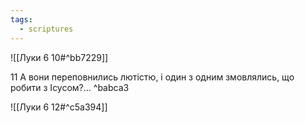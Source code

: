 ```yaml
---
tags:
  - scriptures
---
```


![[Луки 6 10#^bb7229]]

11 А вони переповнились лютістю, і один з одним змовлялись, що робити з Ісусом?... ^babca3

![[Луки 6 12#^c5a394]]